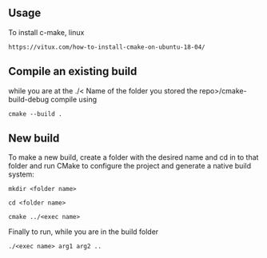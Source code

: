 ## Usage

To install c-make, linux

```
https://vitux.com/how-to-install-cmake-on-ubuntu-18-04/
```

Compile an existing build
--

while you are at the ./< Name of the folder you stored the repo>/cmake-build-debug compile using

```
cmake --build .
```

New build
--

To make a new build, create a folder with the desired name and cd in to that folder and  run CMake to configure the project and generate a native build system:
```
mkdir <folder name>

cd <folder name>

cmake ../<exec name>
```

Finally to run, while you are in the build folder
```
./<exec name> arg1 arg2 ..
```